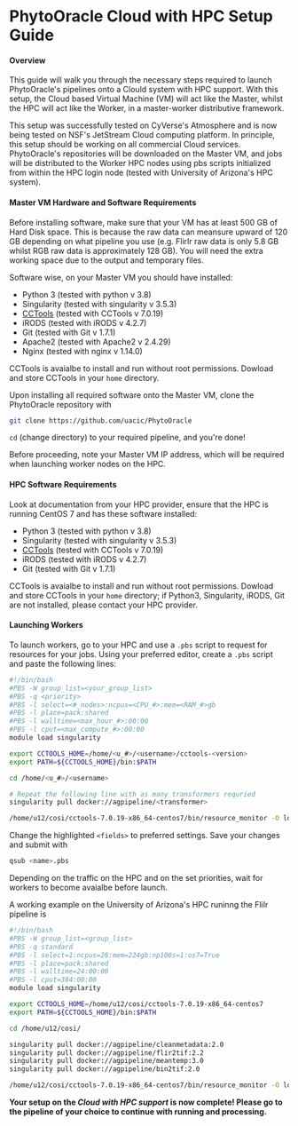 # PhytoOracle Cloud with HPC Setup Guide

#### Overview

This guide will walk you through the necessary steps required to launch PhytoOracle's pipelines onto a Clould system with HPC support. With this setup, the Cloud based Virtual Machine (VM) will act like the Master, whilst the HPC will act like the Worker, in a master-worker distributive framework.

This setup was successfully tested on CyVerse's Atmosphere and is now being tested on NSF's JetStream Cloud computing platform. In principle, this setup should be working on all commercial Cloud services. PhytoOracle's repositories will be downloaded on the Master VM, and jobs will be distributed to the Worker HPC nodes using pbs scripts initialized from within the HPC login node (tested with University of Arizona's HPC system).

#### Master VM Hardware and Software Requirements

Before installing software, make sure that your VM has at least 500 GB of Hard Disk space. This is because the raw data can meansure upward of 120 GB depending on what pipeline you use (e.g. FlirIr raw data is only 5.8 GB whilst RGB raw data is approximately 128 GB). You will need the extra working space due to the output and temporary files. 

Software wise, on your Master VM you should have installed:

- Python 3 (tested with python v 3.8)
- Singularity (tested with singularity v 3.5.3)
- [CCTools](https://ccl.cse.nd.edu/software/downloadfiles.php) (tested with CCTools v 7.0.19)
- iRODS (tested with iRODS v 4.2.7)
- Git (tested with Git v 1.7.1)
- Apache2 (tested with Apache2 v 2.4.29)
- Nginx (tested with nginx v 1.14.0)

CCTools is avaialbe to install and run without root permissions. Dowload and store CCTools in your `home` directory.

Upon installing all required software onto the Master VM, clone the PhytoOracle repository with

```bash
git clone https://github.com/uacic/PhytoOracle
```

`cd` (change directory) to your required pipeline, and you're done!

Before proceeding, note your Master VM IP address, which will be required when launching worker nodes on the HPC.

#### HPC Software Requirements

Look at documentation from your HPC provider, ensure that the HPC is running CentOS 7 and has these software installed:

- Python 3 (tested with python v 3.8)
- Singularity (tested with singularity v 3.5.3)
- [CCTools](https://ccl.cse.nd.edu/software/downloadfiles.php) (tested with CCTools v 7.0.19)
- iRODS (tested with iRODS v 4.2.7)
- Git (tested with Git v 1.7.1)

CCTools is avaialbe to install and run without root permissions. Dowload and store CCTools in your `home` directory; if Python3, Singularity, iRODS, Git are not installed, please contact your HPC provider.

#### Launching Workers

To launch workers, go to your HPC and use a `.pbs` script to request for resources for your jobs. Using your preferred editor, create a `.pbs` script and paste the following lines:

```bash
#!/bin/bash
#PBS -W group_list=<your_group_list>
#PBS -q <priority>
#PBS -l select=<#_nodes>:ncpus=<CPU_#>:mem=<RAM_#>gb
#PBS -l place=pack:shared
#PBS -l walltime=<max_hour_#>:00:00  
#PBS -l cput=<max_compute_#>:00:00
module load singularity 

export CCTOOLS_HOME=/home/<u_#>/<username>/cctools-<version>
export PATH=${CCTOOLS_HOME}/bin:$PATH

cd /home/<u_#>/<username>

# Repeat the following line with as many transformers requried
singularity pull docker://agpipeline/<transformer>

/home/u12/cosi/cctools-7.0.19-x86_64-centos7/bin/resource_monitor -O log-flirIr-makeflow -i 2 -- work_queue_factory -T local <MASTER_VM_IP_ADDRESSS> 9123 -w 12 -W 16 --workers-per-cycle 10 --cores=1 -t 900
```

Change the highlighted `<fields>` to preferred settings. Save your changes and submit with 

```bash
qsub <name>.pbs
```

Depending on the traffic on the HPC and on the set priorities, wait for workers to become avaialbe before launch.

A working example on the University of Arizona's HPC runinng the FliIr pipeline is

```bash
#!/bin/bash
#PBS -W group_list=<group_list>
#PBS -q standard
#PBS -l select=1:ncpus=28:mem=224gb:np100s=1:os7=True
#PBS -l place=pack:shared
#PBS -l walltime=24:00:00  
#PBS -l cput=384:00:00
module load singularity

export CCTOOLS_HOME=/home/u12/cosi/cctools-7.0.19-x86_64-centos7
export PATH=${CCTOOLS_HOME}/bin:$PATH

cd /home/u12/cosi/

singularity pull docker://agpipeline/cleanmetadata:2.0
singularity pull docker://agpipeline/flir2tif:2.2
singularity pull docker://agpipeline/meantemp:3.0
singularity pull docker://agpipeline/bin2tif:2.0

/home/u12/cosi/cctools-7.0.19-x86_64-centos7/bin/resource_monitor -O log-flirIr-makeflow -i 2 -- work_queue_factory -T local 128.196.142.26 9123 -w 12 -W 16 --workers-per-cycle 10 --cores=1 -t 9000
```

**Your setup on the *Cloud with HPC support* is now complete! Please go to the pipeline of your choice to continue with running and processing.**
